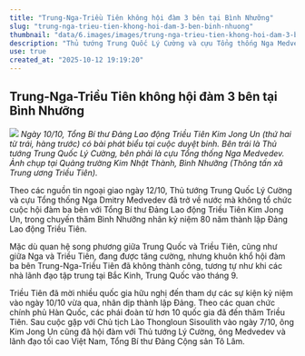 ```yaml
---
title: "Trung-Nga-Triều Tiên không hội đàm 3 bên tại Bình Nhưỡng"
slug: "trung-nga-trieu-tien-khong-hoi-dam-3-ben-binh-nhuong"
thumbnail: "data/6.images/images/trung-nga-trieu-tien-khong-hoi-dam-3-ben-binh-nhuong.webp"
description: "Thủ tướng Trung Quốc Lý Cường và cựu Tổng thống Nga Medvedev đã về nước mà không hội đàm ba bên với Tổng Bí thư Kim Jong Un tại Bình Nhưỡng, sau thất bại tương tự ở Bắc Kinh. Quan hệ song phương được củng cố, song hội đàm ba bên vẫn bất thành."
use: true
created_at: "2025-10-12 19:19:20"
---
```


## Trung-Nga-Triều Tiên không hội đàm 3 bên tại Bình Nhưỡng

![](/images/20251012-00000062-kyodonews-000-3-view.webp)
*Ngày 10/10, Tổng Bí thư Đảng Lao động Triều Tiên Kim Jong Un (thứ hai từ trái, hàng trước) có bài phát biểu tại cuộc duyệt binh. Bên trái là Thủ tướng Trung Quốc Lý Cường, bên phải là cựu Tổng thống Nga Medvedev. Ảnh chụp tại Quảng trường Kim Nhật Thành, Bình Nhưỡng (Thông tấn xã Trung ương Triều Tiên).*

Theo các nguồn tin ngoại giao ngày 12/10, Thủ tướng Trung Quốc Lý Cường và cựu Tổng thống Nga Dmitry Medvedev đã trở về nước mà không tổ chức cuộc hội đàm ba bên với Tổng Bí thư Đảng Lao động Triều Tiên Kim Jong Un, trong chuyến thăm Bình Nhưỡng nhân kỷ niệm 80 năm thành lập Đảng Lao động Triều Tiên.

Mặc dù quan hệ song phương giữa Trung Quốc và Triều Tiên, cũng như giữa Nga và Triều Tiên, đang được tăng cường, nhưng khuôn khổ hội đàm ba bên Trung-Nga-Triều Tiên đã không thành công, tương tự như khi các nhà lãnh đạo tập trung tại Bắc Kinh, Trung Quốc vào tháng 9.

Triều Tiên đã mời nhiều quốc gia hữu nghị đến tham dự các sự kiện kỷ niệm vào ngày 10/10 vừa qua, nhân dịp thành lập Đảng. Theo các quan chức chính phủ Hàn Quốc, các phái đoàn từ hơn 10 quốc gia đã đến thăm Triều Tiên. Sau cuộc gặp với Chủ tịch Lào Thongloun Sisoulith vào ngày 7/10, ông Kim Jong Un cũng đã hội đàm với Thủ tướng Lý Cường, ông Medvedev và lãnh đạo tối cao Việt Nam, Tổng Bí thư Đảng Cộng sản Tô Lâm.